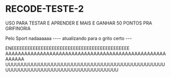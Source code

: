 # RECODE-TESTE-2
 USO PARA TESTAR E APRENDER E MAIS E GANHAR 50 PONTOS PRA GRIFINORIA
 
 Pelo Sport nadaaaaaa
 ---- atualizando para o grito certo ---

 ENEEEEEEEEEEEEEEEEEEEEEEEEEEEEEEEEEEEEEEEEEEEE AAAAAAAAAAAAAAAAAAAAAAAAAAAAAAAAAAAAAAAAAAAAAAAAAAAAAAAAA
UUUUUUUUUUUUUUUUUUUUUUUUUUUUUUUUUUUUUUUUUUUUUUUUUUUUUUUUUUUUUUUUUUUUUUUUUUUUUUUUUU
	